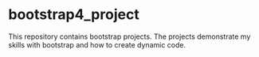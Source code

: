 # bootstrap4_project
 
This repository contains bootstrap projects. The projects demonstrate my skills with bootstrap and how to create dynamic code.
